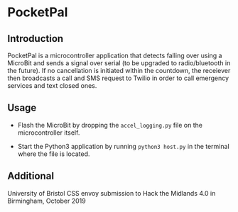 # PocketPal

## Introduction

PocketPal is a microcontroller application that detects falling over using a MicroBit and sends a signal over serial (to be upgraded to radio/bluetooth in the future). If no cancellation is initiated within the countdown, the receiever then broadcasts a call and SMS request to Twilio in order to call emergency services and text closed ones.

## Usage

- Flash the MicroBit by dropping the ```accel_logging.py``` file on the microcontroller itself.

- Start the Python3 application by running ```python3 host.py``` in the terminal where the file is located.

## Additional

University of Bristol CSS envoy submission to Hack the Midlands 4.0 in Birmingham, October 2019
